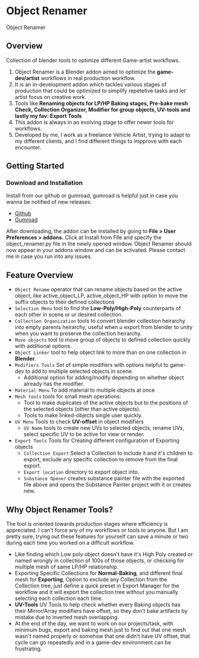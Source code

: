 # Object Renamer

Object Renamer

## Overview
Collection of blender tools to optimize different Game-artist workflows.

1. Object Renamer is a Blender addon aimed to optimize the **game-dev/artist** workflows in real production workflow.
2. It is an in-development addon which tackles various stages of production that could be optimized to simplify repetetive tasks and let artist focus on creative work.
3. Tools like **Renaming objects for LP/HP Baking stages, Pre-bake mesh Check, Collection Organizer, Modifier for group objects, UV-tools and lastly my fav: Export Tools**
4. This addon is always in an evolving stage to offer newer tools for workflows.
5. Developed by me, I work as a freelance Vehicle Artist, trying to adapt to my different clients, and I find different things to impprove with each encounter.

## Getting Started
### Download and Installation
Install from our github or gumroad, gumroad is helpful just in case you wanna be notified of new releases. 

* [Github](https://github.com/deepdesperate)
* [Gumroad](https://namandeep.gumroad.com/)

<!-- Add Information about installing in Blender 4.2 -->

After downloading, the addon can be installed by going to **File > User Preferences > addons.** Click at Install from FIle and specify the object_renamer.py file in the newly opened window. Object Renamer should now appear in your addons window and can be activated. 
Please contact me in case you run into any issues.

## Feature Overview

* `Object Rename` operator that can rename objects based on the active object, like active_object_LP, active_object_HP with option to move the suffix objects to their defined collections
* `Selection Menu` tool to find the **Low-Poly/High-Poly** counterparts of each other in scene or ur desired collection.
* `Collection Organization` tools to convert blender collection heirarchy into empty parents heirarchy, useful when u export from blender to unity when you want to preserve the collection heirarchy.
* `Move objects` tool to move group of objects to defined collection quickly with additional options.
* `Object Linker` tool to help object link to more than on one collection in **Blender.**
* `Modifiers Tools` Set of simple modifiers with options helpful to game-dev to add to multiple selected objects in scene.
    - Additional option for adding/modify depending on whether object already has the modifier.
* `Material Menu` To add material to multiple objects at once
* `Mesh tools` tools for small mesh operations:
    * Tool to make duplicates of the active objects but to the positions of the selected objects (other than active objects).
    * Tools to make linked-objects single user quickly.
* `UV Menu` Tools to check **UV-offset** in object modifiers
    * `UV Name` tools to create new UVs to selected objects, rename UVs, select specific UV to be active for view or render.
* `Export Tools` Tools for Creating different configuration of Exporting objects
    * `Collection Export` Select a Collection to include it and it's children to export, exclude any specific collection to remove from the final export.
    * `Export location` directory to export object into.
    * `Substance Opener` creates substance painter file with the exported file above and opens the Substance Painter project with it or creates new.


## Why Object Renamer Tools?
The tool is oriented towards production stages where efficiency is appreciated. I can't force any of my workflows or tools to anyone. But I am pretty sure, trying out these features for yourself can save a minute or two during each time you worked on a difficult workflow.

- Like finding which Low poly object doesn't have it's High Poly created or named wrongly in collection of 100s of those objects, or checking for multiple mesh of same LP/HP relationship.
- Exporting Specific Collections for **Normal-Baking**, and different final mesh for **Exporting**, Option to exclude any Collection from the Collection tree, just define a quick preset in Export Manager for the workflow and it will export the collection tree without you manually selecting each collection each time.
- **UV-Tools** UV Tools to help check whether every Baking objects has their Mirror/Array modifiers have offset, so they don't bake artifacts by mistake due to inverted mesh overlapping.
- At the end of the day, we want to work on our projects/task, with minimum bugs, export and baking mesh just to find out that one mesh wasn't named properly or somehow that one didn't have UV offset, that cycle can go repeatedly and in a game-dev environment can be frustrating.


